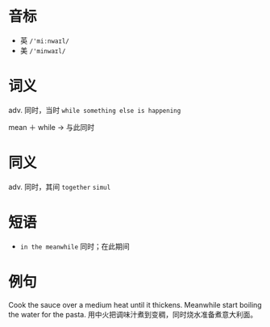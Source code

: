 # 音标

- 英 `/'miːnwaɪl/`
- 美 `/'minwaɪl/`

# 词义

adv. 同时，当时
`while something else is happening`



mean ＋ while → 与此同时

# 同义

adv. 同时，其间
`together` `simul`

# 短语

- `in the meanwhile` 同时；在此期间

# 例句

Cook the sauce over a medium heat until it thickens. Meanwhile start boiling the water for the pasta.
用中火把调味汁煮到变稠，同时烧水准备煮意大利面。


